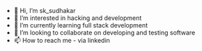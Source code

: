 - 👋 Hi, I’m sk_sudhakar
- 👀 I’m interested in hacking and development
- 🌱 I’m currently learning full stack development
- 💞️ I’m looking to collaborate on developing and testing software
- 📫 How to reach me - via linkedin

<!---
Sudhakar-sk/Sudhakar-sk is a ✨ special ✨ repository because its `README.md` (this file) appears on your GitHub profile.
You can click the Preview link to take a look at your changes.
--->
